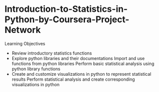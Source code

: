 # Introduction-to-Statistics-in-Python-by-Coursera-Project-Network
Learning Objectives
- Review introductory statistics functions 
- Explore python libraries and their documentations Import and use functions from python libraries Perform basic statistical analysis using python library functions
-  Create and customize visualizations in python to represent statistical results Perform statistical analysis and create corresponding visualizations in python
